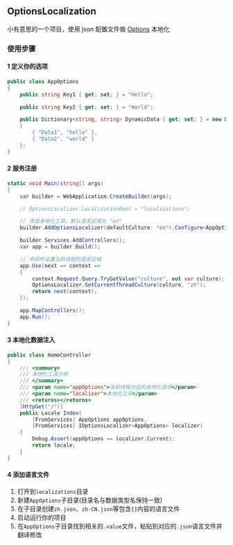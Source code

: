## OptionsLocalization
小有意思的一个项目，使用 json 配置文件做 [Options](https://learn.microsoft.com/zh-cn/dotnet/core/extensions/options) 本地化

### 使用步骤
#### 1 定义你的选项
```c#
public class AppOptions
{
    public string Key1 { get; set; } = "Hello";

    public string Key2 { get; set; } = "World";

    public Dictionary<string, string> DynamicData { get; set; } = new Dictionary<string, string>
    {
        { "Data1", "hello" },
        { "Data2", "world" }        
    };
}
```

#### 2 服务注册
```c#
static void Main(string[] args)
{
    var builder = WebApplication.CreateBuilder(args);

    // OptionsLocalizer.LocalizationRoot = "localizations";

    // 添加本地化工具，默认语言区域为 "en"
    builder.AddOptionsLocalizer(defaultCulture: "en").Configure<AppOptions>();

    builder.Services.AddControllers();
    var app = builder.Build();

    // 中间件设置当前线程的语言区域
    app.Use(next => context =>
    {
        context.Request.Query.TryGetValue("culture", out var culture);
        OptionsLocalizer.SetCurrentThreadCulture(culture, "zh");
        return next(context);
    });

    app.MapControllers();
    app.Run();
} 
```


#### 3 本地化数据注入
```c#
public class HomeController
{
    /// <summary>
    /// 本地化工具示例
    /// </summary>
    /// <param name="appOptions">当前线程对应的本地化选项</param>
    /// <param name="localizer">本地化工具</param>
    /// <returns></returns>
    [HttpGet("/")]
    public Locale Index(
        [FromServices] AppOptions appOptions,
        [FromServices] IOptionsLocalizer<AppOptions> localizer)
    {
        Debug.Assert(appOptions == localizer.Current);
        return locale;
    }
}
```

#### 4 添加语言文件
1. 打开到`localizations`目录
2. 新建`AppOptions`子目录(目录名与数据类型名保持一致)
3. 在子目录创建`zh.json`、`zh-CN.json`等包含`{}`内容的语言文件
4. 启动运行你的项目
5. 在`AppOptions`子目录找到相关的`.value`文件，粘贴到对应的`.json`语言文件并翻译修改
